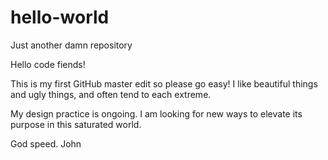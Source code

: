 # hello-world
Just another damn repository

Hello code fiends!

This is my first GitHub master edit so please go easy!
I like beautiful things and ugly things, and often tend to each extreme.

My design practice is ongoing. I am looking for new ways to elevate its purpose in this saturated world.

God speed.
John
